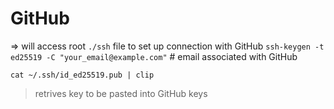 

# GitHub
=> will access root `./ssh` file to set up connection with GitHub
`ssh-keygen -t ed25519 -C "your_email@example.com"` # email associated with GitHub

`cat ~/.ssh/id_ed25519.pub | clip`
> retrives key to be pasted into GitHub keys